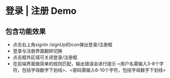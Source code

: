 # 登录 | 注册 Demo
## 包含功能效果
- 点击右上角signIn /signUp的icon弹出登录/注册框
- 登录与注册界面翻转切换
- 点击框外区域可关闭登录/注册框
- 在前端界面做简单的规则匹配，输出错误会进行提示 <用户名需输入3-8个字符，包括字母数字下划线>、<密码需输入6-10个字符，包括字母数字下划线>
